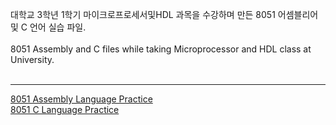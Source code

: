 대학교 3학년 1학기 마이크로프로세서및HDL 과목을 수강하며 만든 8051 어셈블리어 및 C 언어 실습 파일.  
<br>
8051 Assembly and C files while taking Microprocessor and HDL class at University.  
<br>

---
[8051 Assembly Language Practice](https://github.com/YHC03/8051_Practice/tree/main/8051_Assembly)  
[8051 C Language Practice](https://github.com/YHC03/8051_Practice/tree/main/8051_C)  